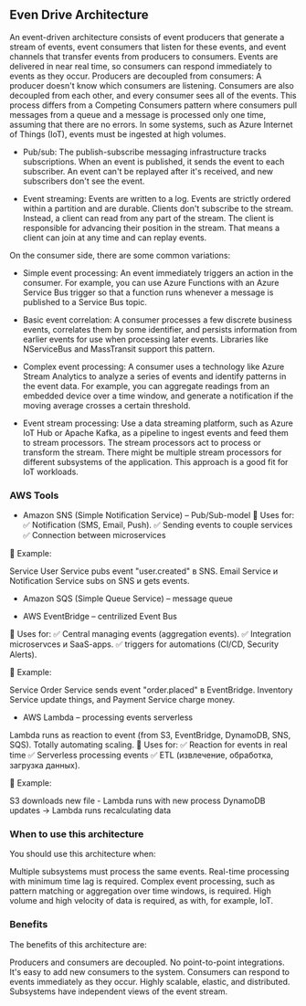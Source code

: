 ## Even Drive Architecture
An event-driven architecture consists of event producers that generate a stream of events, event consumers that listen for these events, and event channels that transfer events from producers to consumers.
Events are delivered in near real time, so consumers can respond immediately to events as they occur. Producers are decoupled from consumers: A producer doesn't know which consumers are listening. Consumers are also decoupled from each other, and every consumer sees all of the events. This process differs from a Competing Consumers pattern where consumers pull messages from a queue and a message is processed only one time, assuming that there are no errors. In some systems, such as Azure Internet of Things (IoT), events must be ingested at high volumes.

- Pub/sub: The publish-subscribe messaging infrastructure tracks subscriptions. When an event is published, it sends the event to each subscriber. An event can't be replayed after it's received, and new subscribers don't see the event.

- Event streaming: Events are written to a log. Events are strictly ordered within a partition and are durable. Clients don't subscribe to the stream. Instead, a client can read from any part of the stream. The client is responsible for advancing their position in the stream. That means a client can join at any time and can replay events.

On the consumer side, there are some common variations:

- Simple event processing: An event immediately triggers an action in the consumer. For example, you can use Azure Functions with an Azure Service Bus trigger so that a function runs whenever a message is published to a Service Bus topic.

- Basic event correlation: A consumer processes a few discrete business events, correlates them by some identifier, and persists information from earlier events for use when processing later events. Libraries like NServiceBus and MassTransit support this pattern.

- Complex event processing: A consumer uses a technology like Azure Stream Analytics to analyze a series of events and identify patterns in the event data. For example, you can aggregate readings from an embedded device over a time window, and generate a notification if the moving average crosses a certain threshold.

- Event stream processing: Use a data streaming platform, such as Azure IoT Hub or Apache Kafka, as a pipeline to ingest events and feed them to stream processors. The stream processors act to process or transform the stream. There might be multiple stream processors for different subsystems of the application. This approach is a good fit for IoT workloads.

### AWS Tools
- Amazon SNS (Simple Notification Service) – Pub/Sub-model
🔹 Uses for:
✅ Notification (SMS, Email, Push).
✅ Sending events to couple services
✅ Connection between microservices

📌 Example:

Service User Service pubs event "user.created" в SNS.
Email Service и Notification Service subs on SNS и gets events.

- Amazon SQS (Simple Queue Service) – message queue

- AWS EventBridge – centrilized Event Bus

🔹 Uses for:
✅ Central managing events (aggregation events).
✅ Integration microservces и SaaS-apps.
✅ triggers for automations (CI/CD, Security Alerts).

📌 Example:

Service Order Service sends event "order.placed" в EventBridge.
Inventory Service update things, and Payment Service charge money.

- AWS Lambda – processing events serverless

Lambda runs as reaction to event (from S3, EventBridge, DynamoDB, SNS, SQS).
Totally automating scaling.
🔹 Uses for:
✅ Reaction for events in real time
✅ Serverless processing events
✅ ETL (извлечение, обработка, загрузка данных).

📌 Example:

S3 downloads new file - Lambda runs with new process
DynamoDB updates → Lambda runs recalculating data


### When to use this architecture
You should use this architecture when:

Multiple subsystems must process the same events.
Real-time processing with minimum time lag is required.
Complex event processing, such as pattern matching or aggregation over time windows, is required.
High volume and high velocity of data is required, as with, for example, IoT.


### Benefits
The benefits of this architecture are:

Producers and consumers are decoupled.
No point-to-point integrations. It's easy to add new consumers to the system.
Consumers can respond to events immediately as they occur.
Highly scalable, elastic, and distributed.
Subsystems have independent views of the event stream.